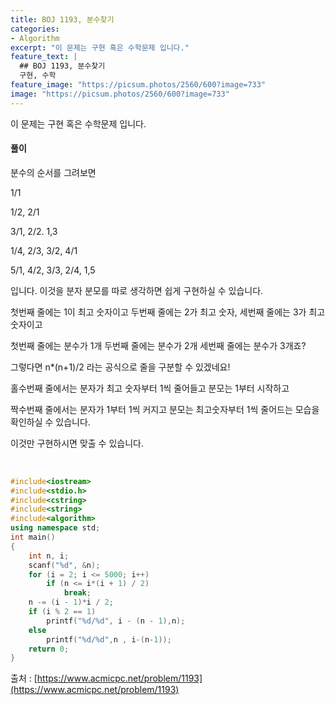 ```yaml
---
title: BOJ 1193, 분수찾기
categories:
- Algorithm
excerpt: "이 문제는 구현 혹은 수학문제 입니다."
feature_text: |
  ## BOJ 1193, 분수찾기
  구현, 수학
feature_image: "https://picsum.photos/2560/600?image=733"
image: "https://picsum.photos/2560/600?image=733"
---
```


이 문제는 구현 혹은 수학문제 입니다.

<h4>풀이</h4> 
분수의 순서를 그려보면

1/1

1/2, 2/1

3/1, 2/2. 1,3

1/4, 2/3, 3/2, 4/1

5/1, 4/2, 3/3, 2/4, 1,5

입니다. 이것을 분자 분모를 따로 생각하면 쉽게 구현하실 수 있습니다.

첫번째 줄에는 1이 최고 숫자이고 두번째 줄에는 2가 최고 숫자, 세번째 줄에는 3가 최고 숫자이고

첫번째 줄에는 분수가 1개 두번째 줄에는 분수가 2개 세번째 줄에는 분수가 3개죠?

그렇다면 n*(n+1)/2 라는 공식으로 줄을 구분할 수 있겠네요!

홀수번째 줄에서는 분자가 최고 숫자부터 1씩 줄어들고 분모는 1부터 시작하고

짝수번째 줄에서는 분자가 1부터 1씩 커지고 분모는 최고숫자부터 1씩 줄어드는 모습을 확인하실 수 있습니다.

이것만 구현하시면 맞출 수 있습니다.

​
```c++
#include<iostream>
#include<stdio.h>
#include<cstring>
#include<string>
#include<algorithm>
using namespace std;
int main()
{
	int n, i;
	scanf("%d", &n);
	for (i = 2; i <= 5000; i++)
		if (n <= i*(i + 1) / 2)
			break;
	n -= (i - 1)*i / 2;
	if (i % 2 == 1)
		printf("%d/%d", i - (n - 1),n);
	else
		printf("%d/%d",n , i-(n-1));
	return 0;
}
```

출처 : [https://www.acmicpc.net/problem/1193](https://www.acmicpc.net/problem/1193)